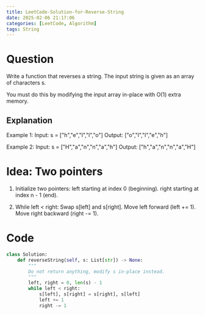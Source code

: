 ```yaml
---
title: LeetCode-Solution-for-Reverse-String
date: 2025-02-06 21:17:06
categories: [LeetCode, Algorithm]
tags: String
---
```


# Question

Write a function that reverses a string. The input string is given as an array of characters s.

You must do this by modifying the input array in-place with O(1) extra memory.

## Explanation

Example 1:
Input: s = ["h","e","l","l","o"]
Output: ["o","l","l","e","h"]

Example 2:
Input: s = ["H","a","n","n","a","h"]
Output: ["h","a","n","n","a","H"]

# Idea: Two pointers

1. Initialize two pointers:
   left starting at index 0 (beginning).
   right starting at index n - 1 (end).

2. While left < right:
   Swap s[left] and s[right].
   Move left forward (left += 1).
   Move right backward (right -= 1).

# Code

```python
class Solution:
    def reverseString(self, s: List[str]) -> None:
        """
        Do not return anything, modify s in-place instead.
        """
        left, right = 0, len(s) - 1
        while left < right:
            s[left], s[right] = s[right], s[left]
            left += 1
            right -= 1

```
